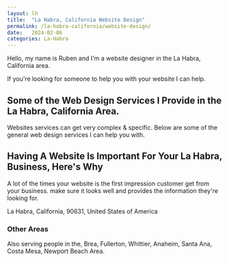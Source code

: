 ```yaml
---
layout: lh
title:  "La Habra, California Website Design"
permalink: /la-habra-california/website-design/
date:   2024-02-06
categories: La-Habra
---
```


Hello, my name is Ruben and I'm a website designer in the La Habra, California area.

If you're looking for someone to help you with your website I can help.

## Some of the Web Design Services I Provide in the La Habra, California Area.
Websites services can get very complex & specific.  Below are some of the general web design services I can help you with.

## Having A Website Is Important For Your La Habra, Business, Here's Why
A lot of the times your website is the first impression customer get from your business. make sure it looks well and provides the information they're looking for.

La Habra, California, 90631, United States of America

### Other Areas
Also serving people in the, Brea, Fullerton, Whittier, Anaheim, Santa Ana, Costa Mesa, Newport Beach Area.